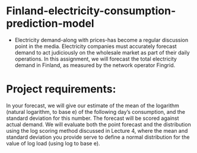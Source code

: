 # Finland-electricity-consumption-prediction-model

- Electricity demand-along with prices-has become a regular discussion point in the 
media. Electricity companies must accurately forecast demand to act judiciously on 
the wholesale market as part of their daily operations. In this assignment, we will 
forecast the total electricity demand in Finland, as measured by the network operator 
Fingrid.

# Project requirements: 

In your forecast, we will give our estimate of the mean of the logarithm (natural 
logarithm, to base e) of the following day’s consumption, and the standard deviation for 
this number.  The forecast will be scored against actual demand.  We will evaluate both 
the point forecast and the distribution using the log scoring method discussed in 
Lecture 4, where the mean and standard deviation you provide serve to define a normal 
distribution for the value of log load (using log to base e). 


